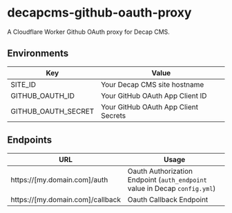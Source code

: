 # decapcms-github-oauth-proxy

A Cloudflare Worker Github OAuth proxy for Decap CMS.

## Environments

| Key                 | Value                                |
| ------------------- | ------------------------------------ |
| SITE_ID             | Your Decap CMS site hostname         |
| GITHUB_OAUTH_ID     | Your GitHub OAuth App Client ID      |
| GITHUB_OAUTH_SECRET | Your GitHub OAuth App Client Secrets |


## Endpoints

| URL                              | Usage                                                                      |
| -------------------------------- | -------------------------------------------------------------------------- |
| https://[my.domain.com]/auth     | Oauth Authorization Endpoint (`auth_endpoint` value in Decap `config.yml`) |
| https://[my.domain.com]/callback | Oauth Callback Endpoint                                                    |

